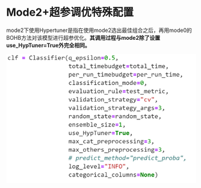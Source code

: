 # Mode2+超参调优特殊配置

mode2下使用Hypertuner是指在使用mode2选出最佳组合之后，再用mode0的BOHB方法对该模型进行超参优化。**其调用过程与mode2除了设置use\_HypTuner=True外完全相同。**

![mode2+&#x8D85;&#x53C2;&#x8C03;&#x4F18;&#x6838;&#x5FC3;&#x8C03;&#x7528;&#x6D41;&#x7A0B;](../../../.gitbook/assets/5.png)



